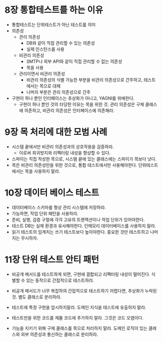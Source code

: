 # 8장 통합테스트를 하는 이유

-   통합테스트는  단위테스트가 아닌 테스트를 의미
-   의존성
    -   관리 의존성
        -   DB와 같이 직접 관리할 수 있는 의존성
        -   실제 인스턴스를 사용
    -   비관리 의존성
        -   SMTP나 외부 API와 같이 직접 관리할 수 없는 의존성 
        -   목을 사용
    -   관리이면서 비관리 의존성
        -   비관리 의존성의 식별 가능한 부분을 비관리 의존성으로 간주하고, 테스트에서는 목으로 대체
        -   나머지 부분은 관리 의존성으로 간주
-   구현이 하나 뿐인 인터페이스는 추상화가 아니고, YAGNI를 위배한다.
    -   구현이 하나 뿐인 것의 타당한 이유는 목을 위한 것. 관리 의존성은 구체 클래스에 의존하고, 비관리 의존성은 인터페이스에 의존해라.



# 9장 목 처리에 대한 모범 사례

-   시스템 끝에서만 비관리 의존성과의 상호작용을 검증하라.
    -   이로써 회귀방지와 리팩터링 내성을 향상할 수 있다.
-   스파이는 직접 작성한 목으로, 시스템 끝에 있는 클래스에는 스파이가 목보다 낫다.
-   목은 비관리 의존성만을 위한 것으로, 통합 테스트에서만 사용해야한다. 단위테스트에서는 목을 사용하지 말라.



# 10장 데이터 베이스 테스트

-   데이터베이스 스키마를 형상 관리 시스템에 저장하라.
-   가능하면, 작업 단위 패턴을 사용하라.
-   준비, 실행, 검증 구절에 각각 고유의 트랜잭션이나 작업 단위가 있어야한다.
-   테스트 DB는 실제 환경과 유사해야한다. 인메모리 데이터베이스를 사용하지 말라.
-   읽기 테스트의 임계치는 쓰기 테스트보다 높아야한다. 중요한 것만 테스트하고 나머지는 무시하자.



# 11장 단위 테스트 안티 패턴

-   비공개 메서드를 테스트하게 되면, 구현에 결합되고 리팩터링 내성이 떨어진다. 식별할 수 있는 동작으로 간접적으로 테스트하라.
-   비공개 메서드가 너무 복잡하여 간접적으로 테스트하기 어렵다면, 추상화가 누락된 것. 별도 클래스로 분리하라.

-   테스트에 특정 구현을 암시하지말라. 도메인 지식을 테스트에 유출하지 말라.
-   테스트만을 위한 코드를 제품 코드에 추가하지 말라. 그것은 코드 오염이다.
-   기능을 지키기 위해 구체 클래스를 목으로 처리하지 말라. 도메인 로직이 있는 클래스와 외부 의존성과 통신하는 클래스로 분리하라.

